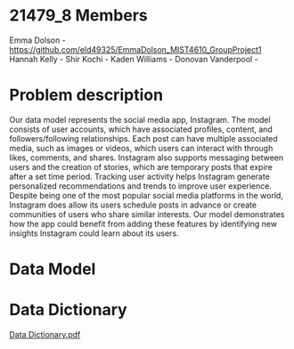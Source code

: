 # 21479_8 Members
Emma Dolson - https://github.com/eld49325/EmmaDolson_MIST4610_GroupProject1
Hannah Kelly - 
Shir Kochi - 
Kaden Williams - 
Donovan Vanderpool - 

# Problem description
Our data model represents the social media app, Instagram. The model consists of user accounts, which have associated profiles, content, and followers/following relationships. Each post can have multiple associated media, such as images or videos, which users can interact with through likes, comments, and shares. Instagram also supports messaging between users and the creation of stories, which are temporary posts that expire after a set time period. Tracking user activity helps Instagram generate personalized recommendations and trends to improve user experience. Despite being one of the most popular social media platforms in the world, Instagram does allow its users schedule posts in advance or create communities of users who share similar interests. Our model demonstrates how the app could benefit from adding these features by identifying new insights Instagram could learn about its users.

# Data Model

# Data Dictionary
[Data Dictionary.pdf](https://github.com/eld49325/EmmaDolson_MIST4610_GroupProject1/files/11107723/Data.Dictionary.pdf)
